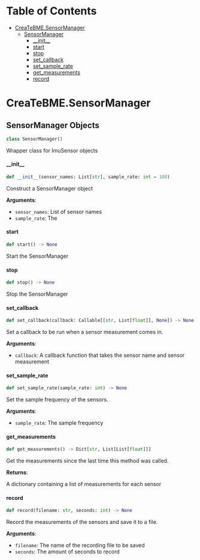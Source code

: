 # Table of Contents

* [CreaTeBME.SensorManager](#CreaTeBME.SensorManager)
  * [SensorManager](#CreaTeBME.SensorManager.SensorManager)
    * [\_\_init\_\_](#CreaTeBME.SensorManager.SensorManager.__init__)
    * [start](#CreaTeBME.SensorManager.SensorManager.start)
    * [stop](#CreaTeBME.SensorManager.SensorManager.stop)
    * [set\_callback](#CreaTeBME.SensorManager.SensorManager.set_callback)
    * [set\_sample\_rate](#CreaTeBME.SensorManager.SensorManager.set_sample_rate)
    * [get\_measurements](#CreaTeBME.SensorManager.SensorManager.get_measurements)
    * [record](#CreaTeBME.SensorManager.SensorManager.record)

<a id="CreaTeBME.SensorManager"></a>

# CreaTeBME.SensorManager

<a id="CreaTeBME.SensorManager.SensorManager"></a>

## SensorManager Objects

```python
class SensorManager()
```

Wrapper class for ImuSensor objects

<a id="CreaTeBME.SensorManager.SensorManager.__init__"></a>

#### \_\_init\_\_

```python
def __init__(sensor_names: List[str], sample_rate: int = 100)
```

Construct a SensorManager object

**Arguments**:

- `sensor_names`: List of sensor names
- `sample_rate`: The

<a id="CreaTeBME.SensorManager.SensorManager.start"></a>

#### start

```python
def start() -> None
```

Start the SensorManager


<a id="CreaTeBME.SensorManager.SensorManager.stop"></a>

#### stop

```python
def stop() -> None
```

Stop the SensorManager


<a id="CreaTeBME.SensorManager.SensorManager.set_callback"></a>

#### set\_callback

```python
def set_callback(callback: Callable[[str, List[float]], None]) -> None
```

Set a callback to be run when a sensor measurement comes in.

**Arguments**:

- `callback`: A callback function that takes the sensor name and sensor measurement

<a id="CreaTeBME.SensorManager.SensorManager.set_sample_rate"></a>

#### set\_sample\_rate

```python
def set_sample_rate(sample_rate: int) -> None
```

Set the sample frequency of the sensors.

**Arguments**:

- `sample_rate`: The sample frequency

<a id="CreaTeBME.SensorManager.SensorManager.get_measurements"></a>

#### get\_measurements

```python
def get_measurements() -> Dict[str, List[List[float]]]
```

Get the measurements since the last time this method was called.

**Returns**:

A dictionary containing a list of measurements for each sensor

<a id="CreaTeBME.SensorManager.SensorManager.record"></a>

#### record

```python
def record(filename: str, seconds: int) -> None
```

Record the measurements of the sensors and save it to a file.

**Arguments**:

- `filename`: The name of the recording file to be saved
- `seconds`: The amount of seconds to record


